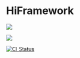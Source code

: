 # HiFramework

![](https://github.com/hiramtan/hiframework/workflows/.github/workflows/main.yml/badge.svg)






![](https://github.com/hiramtan/hiframework/workflows/ci/badge.svg)


[![CI Status](https://github.com/hiramtan/hiframework/workflows/.github/workflows/main.yml/badge.svg)](https://github.com/hiramtan/hiframework/workflows/.github/workflows/main.yml/badge.svg)

